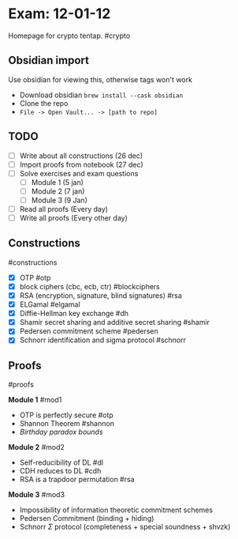 Exam: 12-01-12
=====================
Homepage for crypto tentap. #crypto 

Obsidian import
--------------------------
Use obsidian for viewing this, otherwise tags won't work
- Download obsidian `brew install --cask obsidian`
- Clone the repo
- `File -> Open Vault... -> [path to repo]`

TODO
----------
- [ ] Write about all constructions (26 dec)
- [ ] Import proofs from notebook (27 dec)
- [ ] Solve exercises and exam questions
	- [ ] Module 1 (5 jan)
	- [ ] Module 2 (7 jan)
	- [ ] Module 3 (9 Jan)
- [ ] Read all proofs (Every day)
- [ ] Write all proofs (Every other day)

Constructions 
-----------------------
#constructions
- [x] OTP #otp
- [x] block ciphers (cbc, ecb, ctr) #blockciphers
- [x] RSA (encryption, signature, blind signatures) #rsa
- [x] ELGamal #elgamal
- [x] Diffie-Hellman key exchange #dh 
- [x] Shamir secret sharing and additive secret sharing #shamir
- [x] Pedersen commitment scheme #pedersen
- [x] Schnorr identification and sigma protocol #schnorr

Proofs 
----------
#proofs

**Module 1** #mod1
- OTP is perfectly secure #otp
- Shannon Theorem #shannon
- *Birthday paradox bounds*

**Module 2** #mod2
- Self-reducibility of DL #dl 
- CDH reduces to DL #cdh 
- RSA is a trapdoor permutation #rsa

**Module 3** #mod3
- Impossibility of information theoretic commitment schemes
- Pedersen Commitment (binding + hiding)
- Schnorr $\Sigma$ protocol (completeness + special soundness + shvzk)